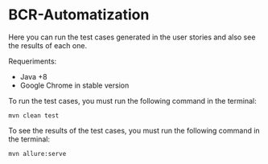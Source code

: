 # BCR-Automatization
Here you can run the test cases generated in the user stories and also see the results of each one.

Requeriments:
- Java +8
- Google Chrome in stable version

To run the test cases, you must run the following command in the terminal:
```
mvn clean test
```
To see the results of the test cases, you must run the following command in the terminal:
```
mvn allure:serve
```
